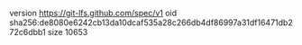 version https://git-lfs.github.com/spec/v1
oid sha256:de8080e6242cb13da10dcaf535a28c266db4df86997a31df16471db272c6dbb1
size 10653
